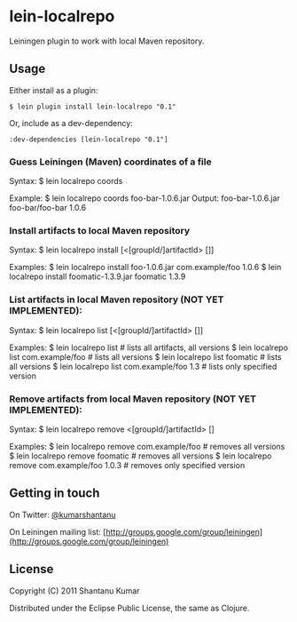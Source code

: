 # lein-localrepo

Leiningen plugin to work with local Maven repository.


## Usage

Either install as a plugin:

    $ lein plugin install lein-localrepo "0.1"

Or, include as a dev-dependency:

    :dev-dependencies [lein-localrepo "0.1"]


### Guess Leiningen (Maven) coordinates of a file

Syntax:
    $ lein localrepo coords <filename>

Example:
    $ lein localrepo coords foo-bar-1.0.6.jar
Output:
    foo-bar-1.0.6.jar foo-bar/foo-bar 1.0.6


### Install artifacts to local Maven repository

Syntax:
    $ lein localrepo install <filename> [<[groupId/]artifactId> [<version>]]

Examples:
    $ lein localrepo install foo-1.0.6.jar com.example/foo 1.0.6
    $ lein localrepo install foomatic-1.3.9.jar foomatic 1.3.9


### List artifacts in local Maven repository (NOT YET IMPLEMENTED):

Syntax:
    $ lein localrepo list [<[groupId/]artifactId> [<version>]]

Examples:
    $ lein localrepo list                     # lists all artifacts, all versions
    $ lein localrepo list com.example/foo     # lists all versions
    $ lein localrepo list foomatic            # lists all versions
    $ lein localrepo list com.example/foo 1.3 # lists only specified version


### Remove artifacts from local Maven repository (NOT YET IMPLEMENTED):

Syntax:
    $ lein localrepo remove <[groupId/]artifactId> [<version>]

Examples:
    $ lein localrepo remove com.example/foo        # removes all versions
    $ lein localrepo remove foomatic               # removes all versions
    $ lein localrepo remove com.example/foo 1.0.3  # removes only specified version


## Getting in touch

On Twitter: [@kumarshantanu](http://twitter.com/kumarshantanu)

On Leiningen mailing list: [http://groups.google.com/group/leiningen](http://groups.google.com/group/leiningen)


## License

Copyright (C) 2011 Shantanu Kumar

Distributed under the Eclipse Public License, the same as Clojure.
